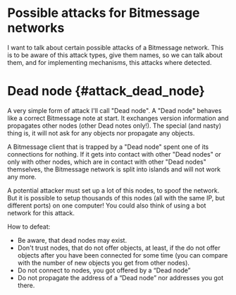 
Possible attacks for Bitmessage networks
========================================

I want to talk about certain possible attacks of a Bitmessage network. This is to be aware of this attack types, give them names, so we can talk about them, and for implementing mechanisms, this attacks where detected.

Dead node                {#attack_dead_node}
============================================

A very simple form of attack I'll call "Dead node". A "Dead node" behaves like a correct Bitmessage note at start. It exchanges version information and propagates other nodes (other Dead notes only!). The special (and nasty) thing is, it will not ask for any objects nor propagate any objects.

A Bitmessage client that is trapped by a "Dead node" spent one of its connections for nothing. If it gets into contact with other "Dead nodes" or only with other nodes, which are in contact with other "Dead nodes" themselves, the Bitmessage network is split into islands and will not work any more.

A potential attacker must set up a lot of this nodes, to spoof the network.
But it is possible to setup thousands of this nodes (all with the same IP, but different ports) on one computer! You could also think of using a bot network for this attack.

How to defeat: 
- Be aware, that dead nodes may exist.
- Don't trust nodes, that do not offer objects, at least, if the do not offer objects after you have been connected for some time (you can compare with the number of new objects you get from other nodes).
- Do not connect to nodes, you got offered by a “Dead node”
- Do not propagate the address of a “Dead node” nor addresses you got there.


